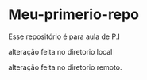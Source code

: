 # Meu-primerio-repo
Esse repositório é para aula de P.I

alteração feita no diretorio local

alteração feita no diretorio remoto.

